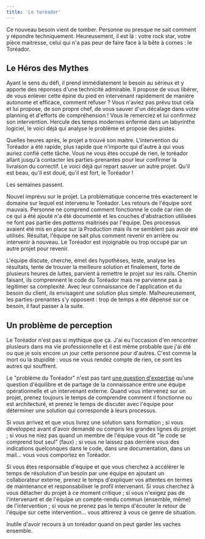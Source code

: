 ```yaml
---
title: 'Le toréador'
---
```


Ce nouveau besoin vient de tomber. Personne ou presque ne sait comment y
répondre techniquement. Heureusement, il est là : votre rock star, votre pièce
maitresse, celui qui n'a pas peur de faire face à la bête à cornes : le
Toréador.

<!-- more -->

## Le Héros des Mythes

Ayant le sens du défi, il prend immédiatement le besoin au sérieux et y apporte
des réponses d'une technicité admirable. Il propose de vous libérer, de vous
enlever cette épine du pied en intervenant rapidement de manière autonome et
efficace, comment refuser ? Vous n'aviez pas prévu tout cela et lui propose, de
son propre chef, de vous sauver d'un décalage dans votre planning et d'efforts
de compréhension ! Vous le remerciez et lui confirmez son intervention. Hercule
des temps modernes enfermé dans un labyrinthe logiciel, le voici déjà qui
analyse le problème et propose des pistes.

Quelles heures après, le projet a trouvé son maitre. L'intervention du Toréador
a été rapide, plus rapide que n'importe qui d'autre à qui vous auriez confié
cette tâche. Vous ne vous êtes occupé de rien, le toréador allant jusqu'à
contacter les parties-prenantes pour leur confirmer la livraison du correctif.
Le voici déjà qui repart sauver un autre projet. Qu'il est beau, qu'il est doué,
qu'il est fort, le Toréador !

Les semaines passent.

Nouvel imprévu sur le projet. La problématique concerne très exactement le
domaine sur lequel est intervenu le Toréador. Les retours de l'équipe sont
mauvais. Personne ne comprend comment fonctionne le code car rien de ce qui a
été ajouté n'a été documenté et les couches d'abstraction utilisées ne font pas
partie des _patterns_ maitrisés par l'équipe. Des processus avaient été mis en
place sur la Production mais ils ne semblent pas avoir été utilisés. Résultat,
l'équipe ne sait plus comment revenir en arrière ou intervenir à nouveau. Le
Toréador est injoignable ou trop occupé par un autre projet pour revenir.

L'équipe discute, cherche, émet des hypothèses, teste, analyse les résultats,
tente de trouver la meilleure solution et finalement, forte de plusieurs heures
de luttes, parvient à remettre le projet sur les rails. Chemin faisant, ils
comprennent le code du Toréador mais ne parvienne pas à légitimer sa complexité.
Avec leur connaissance de l'application et du besoin du client, ils envisagent
une solution plus simple. Malheureusement, les parties-prenantes s'y opposent :
trop de temps a été dépensé sur ce besoin, il faut passer à la suite.

## Un problème de perception

Le Toréador n'est pas si mythique que ça. J'ai eu l'occasion d'en rencontrer
plusieurs dans ma vie professionnelle et il est même probable que j'ai été ou
que je sois encore un jour cette personne pour d'autres. C'est comme la mort ou
la stupidité : vous ne vous rendez compte de rien, ce sont les autres qui
souffrent.

Le "problème du Toréador" n'est pas tant
[une question d'expertise](/2015/09/expert-ou-pas/) qu'une question d'équilibre
et de partage de la connaissance entre une équipe opérationnelle et un
intervenant externe. Quand vous intervenez sur un projet, prenez toujours le
temps de comprendre comment il fonctionne ou est architecturé, et prenez le
temps de discuter avec l'équipe pour déterminer une solution qui corresponde à
leurs processus.

Si vous arrivez et que vous livrez une solution sans formation ; si vous
développez avant d'avoir demandé ou compris les grandes lignes du projet ; si
vous ne niez pas quand un membre de l'équipe vous dit "le code se comprend tout
seul" (faux) ; si vous ne laissez pas derrière vous des indications quelconques
dans le code, dans une documentation, dans un mail… vous vous comportez en
Toréador.

Si vous êtes responsable d'équipe et que vous cherchez à accélérer le temps de
résolution d'un besoin par une équipe en ajoutant un collaborateur externe,
prenez le temps d'expliquer vos attentes en termes de maintenance et
responsabiliser le profil intervenant. Si vous cherchez à vous détacher du
projet à ce moment critique ; si vous n'exigez pas de l'intervenant et de
l'équipe un compte-rendu commun (ensemble, même) de l'intervention ; si vous ne
prenez pas le temps d'écouter le retour de l'équipe sur cette intervention… vous
attirerez à vous ce genre de situation.

Inutile d'avoir recours à un toréador quand on peut garder les vaches ensemble.
